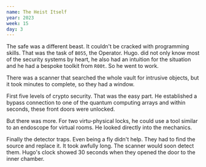 ```yaml
---
name: The Heist Itself
year: 2023
week: 15
day: 3
---
```


The safe was a different beast. It couldn't be cracked with programming skills.
That was the task of `B055`, the Operator. Hugo. did not only know most of the
security systems by heart, he also had an intuition for the situation and he had
a bespoke toolkit from `R00t`. So he went to work.

There was a scanner that searched the whole vault for intrusive objects, but it
took minutes to complete, so they had a window.

First five levels of crypto security. That was the easy part. He established a
bypass connection to one of the quantum computing arrays and within seconds,
these front doors were unlocked.

But there was more. For two virtu-physical locks, he could use a tool similar to
an endoscope for virtual rooms. He looked directly into the mechanics.

Finally the detector traps. Even being a fly didn't help. They had to find the
source and replace it. It took awfully long. The scanner would soon detect them.
Hugo's clock showed 30 seconds when they opened the door to the inner chamber.
